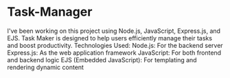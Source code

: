 # Task-Manager
I've been working on this project using Node.js, JavaScript, Express.js, and EJS. Task Maker is designed to help users efficiently manage their tasks and boost productivity.
Technologies Used:
Node.js: For the backend server
Express.js: As the web application framework
JavaScript: For both frontend and backend logic
EJS (Embedded JavaScript): For templating and rendering dynamic content
